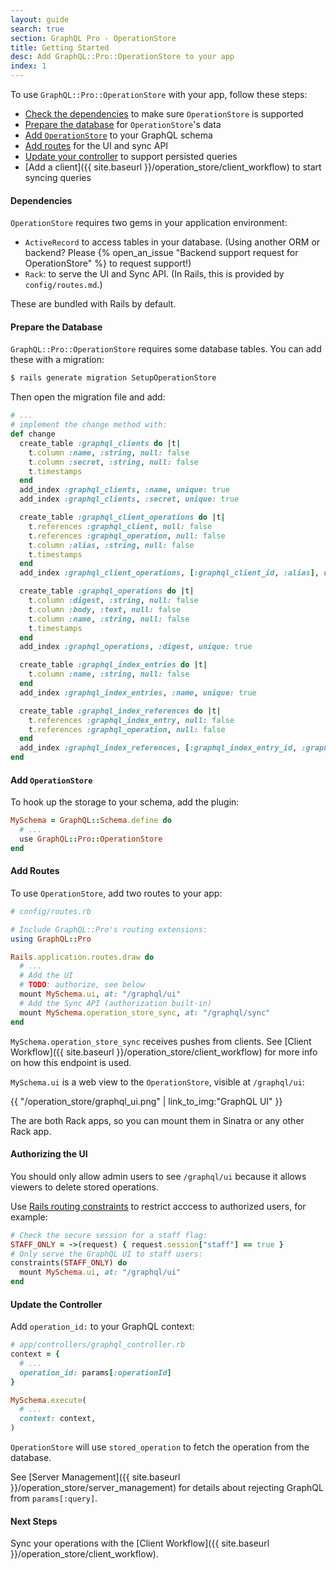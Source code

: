 ```yaml
---
layout: guide
search: true
section: GraphQL Pro - OperationStore
title: Getting Started
desc: Add GraphQL::Pro::OperationStore to your app
index: 1
---
```


To use `GraphQL::Pro::OperationStore` with your app, follow these steps:

- [Check the dependencies](#dependencies) to make sure `OperationStore` is supported
- [Prepare the database](#prepare-the-database) for `OperationStore`'s  data
- [Add `OperationStore`](#add-operationstore) to your GraphQL schema
- [Add routes](#add-routes) for the UI and sync API
- [Update your controller](#update-the-controller) to support persisted queries
- [Add a client]({{ site.baseurl }}/operation_store/client_workflow) to start syncing queries

#### Dependencies

`OperationStore` requires two gems in your application environment:

- `ActiveRecord` to access tables in your database. (Using another ORM or backend? Please {% open_an_issue "Backend support request for OperationStore" %} to request support!)
- `Rack`: to serve the UI and Sync API. (In Rails, this is provided by `config/routes.md`.)

These are bundled with Rails by default.

#### Prepare the Database

`GraphQL::Pro::OperationStore` requires some database tables. You can add these with a migration:

```bash
$ rails generate migration SetupOperationStore
```

Then open the migration file and add:

```ruby
# ...
# implement the change method with:
def change
  create_table :graphql_clients do |t|
    t.column :name, :string, null: false
    t.column :secret, :string, null: false
    t.timestamps
  end
  add_index :graphql_clients, :name, unique: true
  add_index :graphql_clients, :secret, unique: true

  create_table :graphql_client_operations do |t|
    t.references :graphql_client, null: false
    t.references :graphql_operation, null: false
    t.column :alias, :string, null: false
    t.timestamps
  end
  add_index :graphql_client_operations, [:graphql_client_id, :alias], unique: true, name: "graphql_client_operations_pairs"

  create_table :graphql_operations do |t|
    t.column :digest, :string, null: false
    t.column :body, :text, null: false
    t.column :name, :string, null: false
    t.timestamps
  end
  add_index :graphql_operations, :digest, unique: true

  create_table :graphql_index_entries do |t|
    t.column :name, :string, null: false
  end
  add_index :graphql_index_entries, :name, unique: true

  create_table :graphql_index_references do |t|
    t.references :graphql_index_entry, null: false
    t.references :graphql_operation, null: false
  end
  add_index :graphql_index_references, [:graphql_index_entry_id, :graphql_operation_id], unique: true, name: "graphql_index_reference_pairs"
end
```

#### Add `OperationStore`

To hook up the storage to your schema, add the plugin:

```ruby
MySchema = GraphQL::Schema.define do
  # ...
  use GraphQL::Pro::OperationStore
end
```

#### Add Routes

To use `OperationStore`, add two routes to your app:

```ruby
# config/routes.rb

# Include GraphQL::Pro's routing extensions:
using GraphQL::Pro

Rails.application.routes.draw do
  # ...
  # Add the UI
  # TODO: authorize, see below
  mount MySchema.ui, at: "/graphql/ui"
  # Add the Sync API (authorization built-in)
  mount MySchema.operation_store_sync, at: "/graphql/sync"
end
```

`MySchema.operation_store_sync` receives pushes from clients. See [Client Workflow]({{ site.baseurl }}/operation_store/client_workflow) for more info on how this endpoint is used.

`MySchema.ui` is a web view to the `OperationStore`, visible at `/graphql/ui`:

{{ "/operation_store/graphql_ui.png" | link_to_img:"GraphQL UI" }}

The are both Rack apps, so you can mount them in Sinatra or any other Rack app.

#### Authorizing the UI

You should only allow admin users to see `/graphql/ui` because it allows viewers to delete stored operations.

Use [Rails routing constraints](http://api.rubyonrails.org/v5.1/classes/ActionDispatch/Routing/Mapper/Scoping.html#method-i-constraints) to restrict acccess to authorized users, for example:

```ruby
# Check the secure session for a staff flag:
STAFF_ONLY = ->(request) { request.session["staff"] == true }
# Only serve the GraphQL UI to staff users:
constraints(STAFF_ONLY) do
  mount MySchema.ui, at: "/graphql/ui"
end
```

#### Update the Controller

Add `operation_id:` to your GraphQL context:

```ruby
# app/controllers/graphql_controller.rb
context = {
  # ...
  operation_id: params[:operationId]
}

MySchema.execute(
  # ...
  context: context,
)
```

`OperationStore` will use `stored_operation` to fetch the operation from the database.

See [Server Management]({{ site.baseurl }}/operation_store/server_management) for details about rejecting GraphQL from `params[:query]`.

#### Next Steps

Sync your operations with the [Client Workflow]({{ site.baseurl }}/operation_store/client_workflow).
